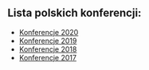 
## Lista polskich konferencji:

- [Konferencje 2020](/2020.md)
- [Konferencje 2019](/2019.md)
- [Konferencje 2018](/2018.md)
- [Konferencje 2017](/2017.md)




